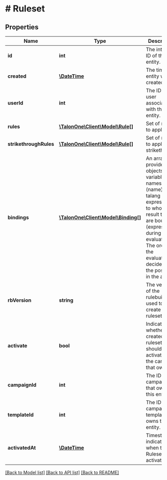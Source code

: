 # # Ruleset

## Properties

Name | Type | Description | Notes
------------ | ------------- | ------------- | -------------
**id** | **int** | The internal ID of this entity. | 
**created** | [**\DateTime**](\DateTime.md) | The time this entity was created. | 
**userId** | **int** | The ID of the user associated with this entity. | 
**rules** | [**\TalonOne\Client\Model\Rule[]**](Rule.md) | Set of rules to apply. | 
**strikethroughRules** | [**\TalonOne\Client\Model\Rule[]**](Rule.md) | Set of rules to apply for strikethrough. | [optional] 
**bindings** | [**\TalonOne\Client\Model\Binding[]**](Binding.md) | An array that provides objects with variable names (name) and talang expressions to whose result they are bound (expression) during rule evaluation. The order of the evaluation is decided by the position in the array. | 
**rbVersion** | **string** | The version of the rulebuilder used to create this ruleset. | [optional] 
**activate** | **bool** | Indicates whether this created ruleset should be activated for the campaign that owns it. | [optional] 
**campaignId** | **int** | The ID of the campaign that owns this entity. | [optional] 
**templateId** | **int** | The ID of the campaign template that owns this entity. | [optional] 
**activatedAt** | [**\DateTime**](\DateTime.md) | Timestamp indicating when this Ruleset was activated. | [optional] 

[[Back to Model list]](../../README.md#documentation-for-models) [[Back to API list]](../../README.md#documentation-for-api-endpoints) [[Back to README]](../../README.md)


